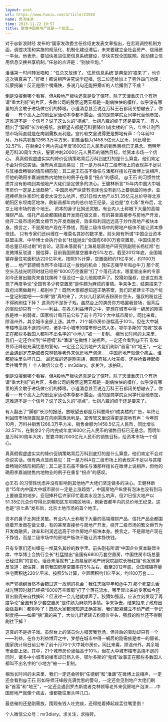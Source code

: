```yaml
---
layout: post
url: https://www.huxiu.com/article/23550
name: 煲汤味浓
time: 2013-11-22 19:57
title: 敢情中国房地产就是一个痰盂……
---
```

对于@新浪财经 发布的“国家发改委主任徐绍史发表文章指出，在宏观调控机制方面，调控决策和实施的规范化、机制化建设滞后，未来要建立全社会房产、信用统一平台。他表示，要加快推进住房信息系统建设，尽快实现全国联网。推动建立信用信息交换共享机制。”任总的点评是：“别放空炮。”

潘潘第一时间转发唱和：“任总又放炮了。‘住房信息系统’是典型的‘狼来了’，也许这次狼真来了。”好嚒！都说相声讲究说学逗唱，您二位还给加上了另外四门功课：坑蒙拐骗！反正是图个嘴痛快，多说几句还能把旁听的人给撂倒了不成？

倒是没撂倒哪个看客，但A股地产板块还真是受了惊吓。除了天津重庆几个有所谓“重大利好”的片区，多数公司的股票这两天都是一副病怏怏的模样，似乎没有哪里的资金敢于进场做它们的捧哏。小道消息甚至说连万科王石都闭关想辙去了，你看——有个高大上的创业家活动本尊都不露面，请的是商学院女同学代替他参加，这难道不是一个信号？说了这么久的“拐点”，七拐八崴的终于还是要来了。 有人翻出了“脚都”长沙的报纸，放眼望去都是万科要降价1成卖楼的广告，年终让利回馈市场简直就是在向刚需族派利是。宣传软文里说得更是掷地有声：今年前10月，万科共销售1266.3万平方米，销售金额为1458.5亿元人民币，同比增长32.57%，在剩余2个月内完成年度1600亿元人民币的销售目标已无悬念。而明年是万科30周年大庆，誓要冲刺2000亿元人民币的销售目标，给资本市场一个信心。 真真假假虚虚实实的降价促销策略背后万科到底打的是什么算盘，他们肯定不会对你说实话。但有两点显而易见：其一是万科A在二级市场上的表现并不足以与其楼盘畅销的情形相匹配；其二是王石虽不像任与潘那样擅长在微博上说相声，但他的确用李嘉诚抛售内地物业的例子在重复“拐点”的感叹。 @王石 的习惯性忧虑并没有影响到其他地产大佬们坚定做多的决心。王健林断言“15年内中国大中城市房价一定是上涨趋势”，中国房地产纵使有泡沫也没有到马上要崩盘的地步。亚冠捧杯后许家印忙着卖水没怎么吭声，但21日恒大地产以51.35亿元总价夺得北京朝阳区东坝南区地块，刷新首都年内的总价地王纪录。这也是“京七条”发布后，北京土地市场的首个地王。 资本的鼻子比狗还灵敏。有业内人士称眼下大量的高端理财产品、信托产品全都围绕着开发商在做文章，有的甚至直接参与房地产开发，绕开二级市场的繁文缛节为开发商融资，效率和利润远远高于炒作房地产板块本身。换言之，不是房地产现在不挣钱，而是二级市场中的房地产板块不能让资本挣快钱。 只有专家们还纠缠在一堆莫名其妙的数字里。前头刚有所谓“中国企业资本联盟主席、中华博士会执行会长”杜猛抛出“全国有6800万套空置房，中国住房市场总量已经过剩”的言论。话音未落就有“上海易居房地产研究院副院长杨红旭”也发微博反驳道：据估算，目前我国房屋空置率在5%左右，截至2012年底，全国城镇存量住宅面积达220亿平米。按照5%计算，空置面积约11亿平米，约1100万套…… 地产郭德纲当然不会错过这一放炮的机会：我任志强早年和@牛刀 那个死空头舌战光明顶时就已经把“6000万空置房”打了个落花流水，哪里冒出来的专家如今还冒出脑壳来自找挨砖？但没过一会儿他就噤声了。狡猾如强叔，应该立刻发现了再度争论“全国有多少套空置房”是件颇为麻烦的事情。争来争去，结果招来了政府出面做裁判：都别吵了！既然大家都想知道正确答案，我们赶紧建立不动产统一登记制度吧——如果“狼”真的来了，大伙儿赶紧转去粉房价空头，强叔的粉丝还不得刷刷往下掉？ 这真的不是折子戏。虽然台上的演员你方唱罢我登场，但背后的驱动却只有一个——利益。在各方利益博弈之中，梦想在城市中得一蜗居的刚需族是唯一的弱者。国家统计局日前公布了前十月70个大中城市房价。同比来看，除温州外，其余城市全部上涨。其中，21个城市房价涨幅高于10%。但在大中城市楼市高烧不退的同时，诸多中小城市的楼市却已然入冬，鄂尔多斯的“鬼城”故事正在那些多数国人都叫不出名字的“小地方”被一一复制。 相当长时间的未来里，我们一定还会听到“任德纲”和“潘谦”在微博上说相声，一定还会看到@王石 形如导师汪峰般充满忧思的警句，一定还会见到地产大佬们刷新“首富”和“地王”，一定还会遇到罗杰斯或者克林顿等老外来侃房地产泡沫……中国房地产就像个痰盂，谁都能往里头啐几口。 最悲催的还是刚需族，围观有钱人吐完痰，还得抢着捧起痰盂往嘴里倒！ 个人微信公众号：mr3diary。求关注，求拍砖。

倒是没撂倒哪个看客，但A股地产板块还真是受了惊吓。除了天津重庆几个有所谓“重大利好”的片区，多数公司的股票这两天都是一副病怏怏的模样，似乎没有哪里的资金敢于进场做它们的捧哏。小道消息甚至说连万科王石都闭关想辙去了，你看——有个高大上的创业家活动本尊都不露面，请的是商学院女同学代替他参加，这难道不是一个信号？说了这么久的“拐点”，七拐八崴的终于还是要来了。

有人翻出了“脚都”长沙的报纸，放眼望去都是万科要降价1成卖楼的广告，年终让利回馈市场简直就是在向刚需族派利是。宣传软文里说得更是掷地有声：今年前10月，万科共销售1266.3万平方米，销售金额为1458.5亿元人民币，同比增长32.57%，在剩余2个月内完成年度1600亿元人民币的销售目标已无悬念。而明年是万科30周年大庆，誓要冲刺2000亿元人民币的销售目标，给资本市场一个信心。

真真假假虚虚实实的降价促销策略背后万科到底打的是什么算盘，他们肯定不会对你说实话。但有两点显而易见：其一是万科A在二级市场上的表现并不足以与其楼盘畅销的情形相匹配；其二是王石虽不像任与潘那样擅长在微博上说相声，但他的确用李嘉诚抛售内地物业的例子在重复“拐点”的感叹。

@王石 的习惯性忧虑并没有影响到其他地产大佬们坚定做多的决心。王健林断言“15年内中国大中城市房价一定是上涨趋势”，中国房地产纵使有泡沫也没有到马上要崩盘的地步。亚冠捧杯后许家印忙着卖水没怎么吭声，但21日恒大地产以51.35亿元总价夺得北京朝阳区东坝南区地块，刷新首都年内的总价地王纪录。这也是“京七条”发布后，北京土地市场的首个地王。

资本的鼻子比狗还灵敏。有业内人士称眼下大量的高端理财产品、信托产品全都围绕着开发商在做文章，有的甚至直接参与房地产开发，绕开二级市场的繁文缛节为开发商融资，效率和利润远远高于炒作房地产板块本身。换言之，不是房地产现在不挣钱，而是二级市场中的房地产板块不能让资本挣快钱。

只有专家们还纠缠在一堆莫名其妙的数字里。前头刚有所谓“中国企业资本联盟主席、中华博士会执行会长”杜猛抛出“全国有6800万套空置房，中国住房市场总量已经过剩”的言论。话音未落就有“上海易居房地产研究院副院长杨红旭”也发微博反驳道：据估算，目前我国房屋空置率在5%左右，截至2012年底，全国城镇存量住宅面积达220亿平米。按照5%计算，空置面积约11亿平米，约1100万套……

地产郭德纲当然不会错过这一放炮的机会：我任志强早年和@牛刀 那个死空头舌战光明顶时就已经把“6000万空置房”打了个落花流水，哪里冒出来的专家如今还冒出脑壳来自找挨砖？但没过一会儿他就噤声了。狡猾如强叔，应该立刻发现了再度争论“全国有多少套空置房”是件颇为麻烦的事情。争来争去，结果招来了政府出面做裁判：都别吵了！既然大家都想知道正确答案，我们赶紧建立不动产统一登记制度吧——如果“狼”真的来了，大伙儿赶紧转去粉房价空头，强叔的粉丝还不得刷刷往下掉？

这真的不是折子戏。虽然台上的演员你方唱罢我登场，但背后的驱动却只有一个——利益。在各方利益博弈之中，梦想在城市中得一蜗居的刚需族是唯一的弱者。国家统计局日前公布了前十月70个大中城市房价。同比来看，除温州外，其余城市全部上涨。其中，21个城市房价涨幅高于10%。但在大中城市楼市高烧不退的同时，诸多中小城市的楼市却已然入冬，鄂尔多斯的“鬼城”故事正在那些多数国人都叫不出名字的“小地方”被一一复制。

相当长时间的未来里，我们一定还会听到“任德纲”和“潘谦”在微博上说相声，一定还会看到@王石 形如导师汪峰般充满忧思的警句，一定还会见到地产大佬们刷新“首富”和“地王”，一定还会遇到罗杰斯或者克林顿等老外来侃房地产泡沫……中国房地产就像个痰盂，谁都能往里头啐几口。

最悲催的还是刚需族，围观有钱人吐完痰，还得抢着捧起痰盂往嘴里倒！

个人微信公众号：mr3diary。求关注，求拍砖。

